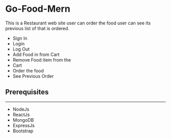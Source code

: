 # Go-Food-Mern
This is a Restaurant web site user can order the food user can see its previous list of that is ordered.

<ul>
    <li>Sign In</li>
    <li>Login</li>
    <li>Log Out</li>
    <li>Add Food in from Cart</li>
    <li>Remove Food item from the</li> <li>Cart</li>
    <li>Order the food</li>
    <li>See Previous Order</li>
</ul>

<H2>Prerequisites</H2>
<hr>
<ul>
    <li>NodeJs</li>
    <li>ReactJs</li>
    <li>MongoDB</li>
    <li>ExpressJs</li>
    <li>Bootstrap</li>
</ul>

